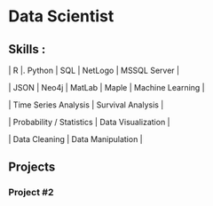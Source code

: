 # Data Scientist

## Skills :

| R		|. Python  	| SQL	| NetLogo	| MSSQL Server 	|

| JSON	| Neo4j	| MatLab	| Maple		| Machine Learning	|

| Time Series Analysis		| Survival Analysis				|

| Probability / Statistics		| Data Visualization				|

| Data Cleaning			| Data Manipulation				|

## Projects

### Project #2
